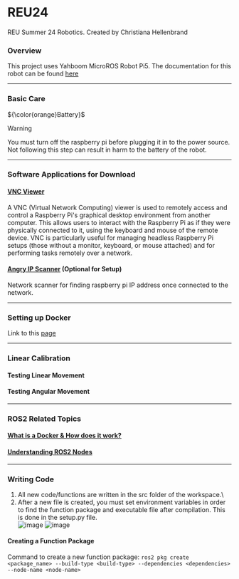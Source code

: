 # REU24
REU Summer 24 Robotics. Created by Christiana Hellenbrand

### Overview
This project uses Yahboom MicroROS Robot Pi5. The documentation for this robot can be found [here](http://www.yahboom.net/study/MicroROS-Pi5)

---
### Basic Care
${\color{orange}Battery}$
> [!WARNING]  
> You must turn off the raspberry pi before plugging it in to the power source. Not following this step can result in harm to the battery of the robot.
---
### Software Applications for Download
#### [VNC Viewer](https://www.realvnc.com/en/connect/download/viewer/raspberrypi/?lai_sr=5-9&lai_sl=l)
A VNC (Virtual Network Computing) viewer is used to remotely access and control a Raspberry Pi's graphical desktop environment from another computer. This allows users to interact with the Raspberry Pi as if they were physically connected to it, using the keyboard and mouse of the remote device. VNC is particularly useful for managing headless Raspberry Pi setups (those without a monitor, keyboard, or mouse attached) and for performing tasks remotely over a network.
#### [Angry IP Scanner](https://angryip.org/) (Optional for Setup)
Network scanner for finding raspberry pi IP address once connected to the network.

---
### Setting up Docker
Link to this [page](docker_setup.md)

---
### Linear Calibration
#### Testing Linear Movement
#### Testing Angular Movement

---
### ROS2 Related Topics
#### [What is a Docker & How does it work?](http://www.yahboom.net/public/upload/upload-html/1687333441/5%E3%80%81Enter%20the%20bot's%20docker%20container.html)
#### [Understanding ROS2 Nodes](https://docs.ros.org/en/foxy/Tutorials/Beginner-CLI-Tools/Understanding-ROS2-Nodes/Understanding-ROS2-Nodes.html)

---
### Writing Code
1. All new code/functions are written in the src folder of the workspace.\
2. After a new file is created, you must set environment variables in order to find the function package and executable file after compilation. This is done in the setup.py file.\
![image](https://github.com/ChristianaMH/REU24/assets/106120377/bd2910a7-e3af-4797-972d-61f8642e6982)
![image](https://github.com/ChristianaMH/REU24/assets/106120377/bd2910a7-e3af-4797-972d-61f8642e6982)

#### Creating a Function Package
Command to create a new function package: ```ros2 pkg create <package_name> --build-type <build-type> --dependencies <dependencies> --node-name <node-name>```
